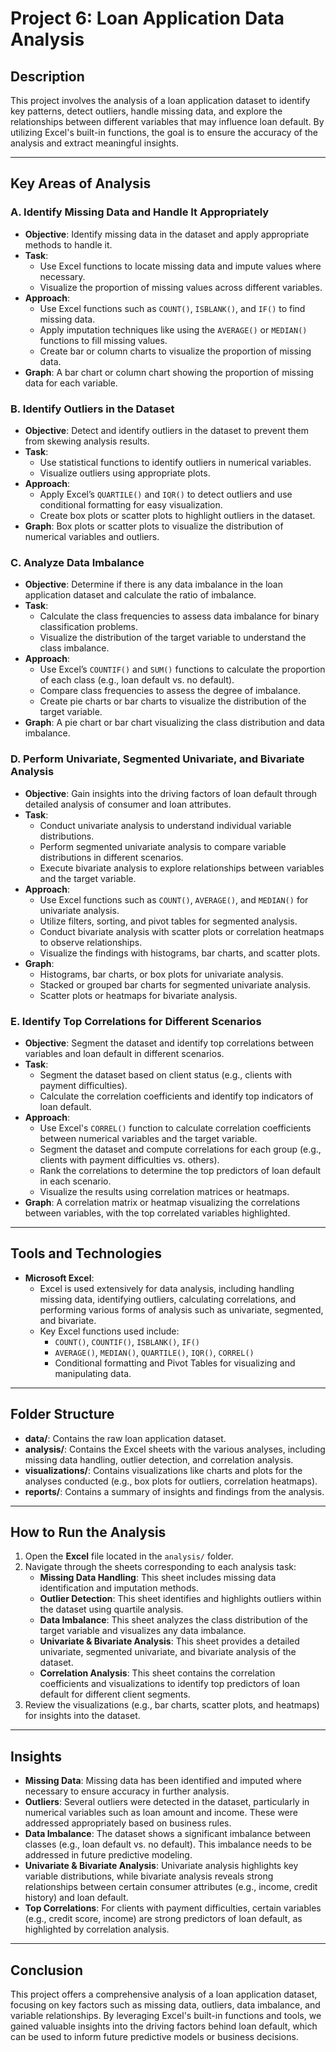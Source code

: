 # Project 6: Loan Application Data Analysis

## Description
This project involves the analysis of a loan application dataset to identify key patterns, detect outliers, handle missing data, and explore the relationships between different variables that may influence loan default. By utilizing Excel's built-in functions, the goal is to ensure the accuracy of the analysis and extract meaningful insights.

---

## Key Areas of Analysis

### A. Identify Missing Data and Handle It Appropriately
- **Objective**: Identify missing data in the dataset and apply appropriate methods to handle it.
- **Task**:
  - Use Excel functions to locate missing data and impute values where necessary.
  - Visualize the proportion of missing values across different variables.
- **Approach**:
  - Use Excel functions such as `COUNT()`, `ISBLANK()`, and `IF()` to find missing data.
  - Apply imputation techniques like using the `AVERAGE()` or `MEDIAN()` functions to fill missing values.
  - Create bar or column charts to visualize the proportion of missing data.
- **Graph**: A bar chart or column chart showing the proportion of missing data for each variable.

### B. Identify Outliers in the Dataset
- **Objective**: Detect and identify outliers in the dataset to prevent them from skewing analysis results.
- **Task**:
  - Use statistical functions to identify outliers in numerical variables.
  - Visualize outliers using appropriate plots.
- **Approach**:
  - Apply Excel’s `QUARTILE()` and `IQR()` to detect outliers and use conditional formatting for easy visualization.
  - Create box plots or scatter plots to highlight outliers in the dataset.
- **Graph**: Box plots or scatter plots to visualize the distribution of numerical variables and outliers.

### C. Analyze Data Imbalance
- **Objective**: Determine if there is any data imbalance in the loan application dataset and calculate the ratio of imbalance.
- **Task**:
  - Calculate the class frequencies to assess data imbalance for binary classification problems.
  - Visualize the distribution of the target variable to understand the class imbalance.
- **Approach**:
  - Use Excel’s `COUNTIF()` and `SUM()` functions to calculate the proportion of each class (e.g., loan default vs. no default).
  - Compare class frequencies to assess the degree of imbalance.
  - Create pie charts or bar charts to visualize the distribution of the target variable.
- **Graph**: A pie chart or bar chart visualizing the class distribution and data imbalance.

### D. Perform Univariate, Segmented Univariate, and Bivariate Analysis
- **Objective**: Gain insights into the driving factors of loan default through detailed analysis of consumer and loan attributes.
- **Task**:
  - Conduct univariate analysis to understand individual variable distributions.
  - Perform segmented univariate analysis to compare variable distributions in different scenarios.
  - Execute bivariate analysis to explore relationships between variables and the target variable.
- **Approach**:
  - Use Excel functions such as `COUNT()`, `AVERAGE()`, and `MEDIAN()` for univariate analysis.
  - Utilize filters, sorting, and pivot tables for segmented analysis.
  - Conduct bivariate analysis with scatter plots or correlation heatmaps to observe relationships.
  - Visualize the findings with histograms, bar charts, and scatter plots.
- **Graph**: 
  - Histograms, bar charts, or box plots for univariate analysis.
  - Stacked or grouped bar charts for segmented univariate analysis.
  - Scatter plots or heatmaps for bivariate analysis.

### E. Identify Top Correlations for Different Scenarios
- **Objective**: Segment the dataset and identify top correlations between variables and loan default in different scenarios.
- **Task**:
  - Segment the dataset based on client status (e.g., clients with payment difficulties).
  - Calculate the correlation coefficients and identify top indicators of loan default.
- **Approach**:
  - Use Excel's `CORREL()` function to calculate correlation coefficients between numerical variables and the target variable.
  - Segment the dataset and compute correlations for each group (e.g., clients with payment difficulties vs. others).
  - Rank the correlations to determine the top predictors of loan default in each scenario.
  - Visualize the results using correlation matrices or heatmaps.
- **Graph**: A correlation matrix or heatmap visualizing the correlations between variables, with the top correlated variables highlighted.

---

## Tools and Technologies
- **Microsoft Excel**:
  - Excel is used extensively for data analysis, including handling missing data, identifying outliers, calculating correlations, and performing various forms of analysis such as univariate, segmented, and bivariate.
  - Key Excel functions used include:
    - `COUNT()`, `COUNTIF()`, `ISBLANK()`, `IF()`
    - `AVERAGE()`, `MEDIAN()`, `QUARTILE()`, `IQR()`, `CORREL()`
    - Conditional formatting and Pivot Tables for visualizing and manipulating data.

---

## Folder Structure
- **data/**: Contains the raw loan application dataset.
- **analysis/**: Contains the Excel sheets with the various analyses, including missing data handling, outlier detection, and correlation analysis.
- **visualizations/**: Contains visualizations like charts and plots for the analyses conducted (e.g., box plots for outliers, correlation heatmaps).
- **reports/**: Contains a summary of insights and findings from the analysis.

---

## How to Run the Analysis
1. Open the **Excel** file located in the `analysis/` folder.
2. Navigate through the sheets corresponding to each analysis task:
   - **Missing Data Handling**: This sheet includes missing data identification and imputation methods.
   - **Outlier Detection**: This sheet identifies and highlights outliers within the dataset using quartile analysis.
   - **Data Imbalance**: This sheet analyzes the class distribution of the target variable and visualizes any data imbalance.
   - **Univariate & Bivariate Analysis**: This sheet provides a detailed univariate, segmented univariate, and bivariate analysis of the dataset.
   - **Correlation Analysis**: This sheet contains the correlation coefficients and visualizations to identify top predictors of loan default for different client segments.
3. Review the visualizations (e.g., bar charts, scatter plots, and heatmaps) for insights into the dataset.

---

## Insights
- **Missing Data**: Missing data has been identified and imputed where necessary to ensure accuracy in further analysis.
- **Outliers**: Several outliers were detected in the dataset, particularly in numerical variables such as loan amount and income. These were addressed appropriately based on business rules.
- **Data Imbalance**: The dataset shows a significant imbalance between classes (e.g., loan default vs. no default). This imbalance needs to be addressed in future predictive modeling.
- **Univariate & Bivariate Analysis**: Univariate analysis highlights key variable distributions, while bivariate analysis reveals strong relationships between certain consumer attributes (e.g., income, credit history) and loan default.
- **Top Correlations**: For clients with payment difficulties, certain variables (e.g., credit score, income) are strong predictors of loan default, as highlighted by correlation analysis.

---

## Conclusion
This project offers a comprehensive analysis of a loan application dataset, focusing on key factors such as missing data, outliers, data imbalance, and variable relationships. By leveraging Excel's built-in functions and tools, we gained valuable insights into the driving factors behind loan default, which can be used to inform future predictive models or business decisions.
